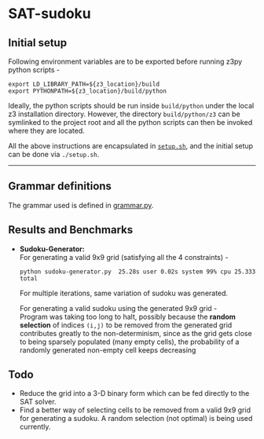 # SAT-sudoku

## Initial setup
Following environment variables are to be exported before running z3py python scripts -
```
export LD_LIBRARY_PATH=${z3_location}/build
export PYTHONPATH=${z3_location}/build/python
```

Ideally, the python scripts should be run inside `build/python` under the local z3 installation directory. However, the directory `build/python/z3` can be symlinked to the project root and all the python scripts can then be invoked where they are located.

All the above instructions are encapsulated in [`setup.sh`](setup.sh), and the initial setup can be done via `./setup.sh`.

----

## Grammar definitions
The grammar used is defined in [grammar.py](grammar.py).

## Results and Benchmarks
* **Sudoku-Generator:** <br>
  For generating a valid 9x9 grid (satisfying all the 4 constraints) -
  ```
  python sudoku-generator.py  25.28s user 0.02s system 99% cpu 25.333 total
  ```

  For multiple iterations, same variation of sudoku was generated.

  For generating a valid sudoku using the generated 9x9 grid - <br>
  Program was taking too long to halt, possibly because the **random selection** of indices `(i,j)` to be removed from the generated grid contributes greatly to the non-determinism, since as the grid gets close to being sparsely populated (many empty cells), the probability of a randomly generated non-empty cell keeps decreasing

## Todo
* Reduce the grid into a 3-D binary form which can be fed directly to the SAT solver.
* Find a better way of selecting cells to be removed from a valid 9x9 grid for generating a sudoku. A random selection (not optimal) is being used currently.
